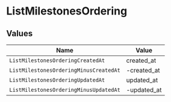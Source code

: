 # ListMilestonesOrdering


## Values

| Name                                   | Value                                  |
| -------------------------------------- | -------------------------------------- |
| `ListMilestonesOrderingCreatedAt`      | created_at                             |
| `ListMilestonesOrderingMinusCreatedAt` | -created_at                            |
| `ListMilestonesOrderingUpdatedAt`      | updated_at                             |
| `ListMilestonesOrderingMinusUpdatedAt` | -updated_at                            |